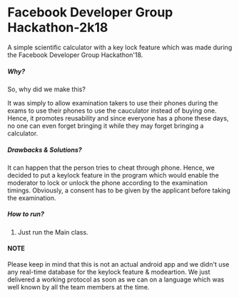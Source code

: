 # Facebook Developer Group Hackathon-2k18

A simple scientific calculator with a key lock feature which was made during the Facebook Developer Group Hackathon'18.

##### Why?
So, why did we make this? 

It was simply to allow examination takers to use their phones during the exams to use their phones to use the cauculator instead of buying one. Hence, it promotes reusability and since everyone has a phone these days, no one can even forget bringing it while they may forget bringing a calculator.

##### Drawbacks & Solutions?
It can happen that the person tries to cheat through phone. Hence, we decided to put a keylock feature in the program which would enable the moderator to lock or unlock the phone according to the examination timings. Obviously, a consent has to be given by the applicant before taking the examination.

##### How to run?
1. Just run the Main class.

#### NOTE
Please keep in mind that this is not an actual android app and we didn't use any real-time database for the keylock feature & modeartion. We just delivered a working protocol as soon as we can on a language which was well known by all the team members at the time.
